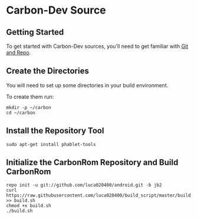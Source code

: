Carbon-Dev Source
===================

Getting Started
---------------
To get started with Carbon-Dev sources, you'll need to get
familiar with [Git and Repo](http://source.android.com/source/version-control.html).


Create the Directories
----------------------

You will need to set up some directories in your build environment.

To create them run:

    mkdir -p ~/carbon
    cd ~/carbon


Install the Repository Tool
---------------------------

    sudo apt-get install phablet-tools

Initialize the CarbonRom Repository and Build CarbonRom
-------------------------------------------------------

    repo init -u git://github.com/luca020400/android.git -b jb2
    curl https://raw.githubusercontent.com/luca020400/build_script/master/build.sh >> build.sh
    chmod +x build.sh
    ./build.sh
